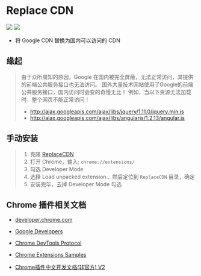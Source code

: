 # Replace CDN

[![](https://img.shields.io/github/issues/gkide/ReplaceCDN.svg)](https://github.com/gkide/ReplaceCDN/issues)
[![](https://img.shields.io/github/release/gkide/ReplaceCDN.svg)](https://github.com/gkide/ReplaceCDN/releases)

- 将 Google CDN 替换为国内可以访问的 CDN

## 缘起

> 由于众所周知的原因，Google 在国内被完全屏蔽，无法正常访问，其提供的前端公共服务接口也无法访问。
> 国外大量技术网站使用了Google的前端公共服务接口，国内访问时会变的奇慢无比！
> 例如，当以下资源无法加载时，整个网页不能正常访问！
> - http://ajax.googleapis.com/ajax/libs/jquery/1.11.0/jquery.min.js
> - http://ajax.googleapis.com/ajax/libs/angularjs/1.2.13/angular.js

## 手动安装

> 1. 克隆 [ReplaceCDN](https://github.com/gkide/ReplaceCDN)
> 2. 打开 Chrome，输入: `chrome://extensions/`
> 3. 勾选 Developer Mode
> 4. 选择 Load unpacked extension... 然后定位到 `ReplaceCDN` 目录，确定
> 5. 安装完毕，去掉 Developer Mode 勾选

## Chrome 插件相关文档
- [developer.chrome.com](https://github.com/GoogleChrome/developer.chrome.com)
- [Google Developers](https://developers.google.cn/)

- [Chrome DevTools Protocol](https://chromedevtools.github.io/devtools-protocol/)
- [Chrome Extensions Samples](https://github.com/GoogleChrome/chrome-extensions-samples)

- [Chrome插件中文开发文档(非官方) V2](http://docs.getxhr.com/ChromeExtensionDocument/overview.html)